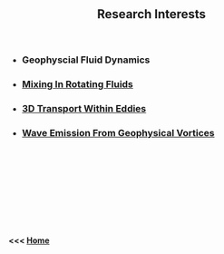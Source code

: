 <!DOCTYPE html PUBLIC "-//W3C//DTD XHTML 1.0 Transitional//EN" "http://www.w3.org/TR/xhtml1/DTD/xhtml1-transitional.dtd">
<html xmlns="http://www.w3.org/1999/xhtml">
<head>
<meta http-equiv="Content-Type" content="text/html; charset=UTF-8" />
<title>Researches</title>
</head>

<body>
<p>&nbsp;</p>
<h2 align="center">Research Interests</h2>
<p align="center">&nbsp;</p>
<ul>
    <li>
        <h3> Geophyscial Fluid Dynamics</h3>
    </li>
    <li>
        <h3> <a href="rotatingcan/rotatingcan.html">Mixing In Rotating Fluids</a></h3>
    </li>
    <li>
        <h3> <a href="rotatingcan/3D_transport.html">3D Transport Within Eddies</a></h3>
    </li>
    <li>
        <h3> <a href="rotatingcan/wave_emission.html">Wave Emission From Geophysical Vortices</a></h3>
    </li>
    <!--li>
        <h3> Physical Oceanography</h3>
    </li-->
</ul>
<p>&nbsp;</p>
<p>&nbsp;</p>
<p>&nbsp;</p>
<p>&nbsp;</p>
<p>&nbsp;</p>
<p><strong>&lt;&lt;&lt; <a href="../index.html">Home</a></strong></p>
</body>
</html>
